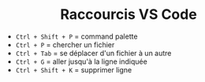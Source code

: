 # <center> Raccourcis VS Code </center>

- `Ctrl + Shift + P` = command palette
- `Ctrl + P` = chercher un fichier
- `Ctrl + Tab` = se déplacer d'un fichier à un autre
- `Ctrl + G` = aller jusqu'à la ligne indiquée
- `Ctrl + Shift + K` = supprimer ligne
